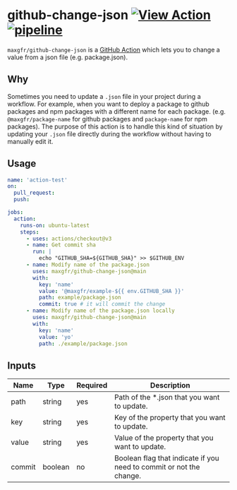 # github-change-json [![View Action](https://img.shields.io/badge/view-github%20action-yellow.svg)](https://github.com/marketplace/actions/github-change-json) [![pipeline](https://img.shields.io/github/workflow/status/maxgfr/github-change-json/build-test)](https://github.com/maxgfr/github-change-json/actions/workflows/build.yaml)

`maxgfr/github-change-json` is a [GitHub Action](https://github.com/features/actions) which lets you to change a value from a json file (e.g. package.json).

## Why

Sometimes you need to update a `.json` file in your project during a workflow. For example, when you want to deploy a package to github packages and npm packages with a different name for each package. (e.g. `@maxgfr/package-name` for github packages and `package-name` for npm packages). The purpose of this action is to handle this kind of situation by updating your `.json` file directly during the workflow without having to manually edit it.

## Usage

```yaml
name: 'action-test'
on:
  pull_request:
  push:

jobs:
  action:
    runs-on: ubuntu-latest
    steps:
      - uses: actions/checkout@v3
      - name: Get commit sha
        run: |
          echo "GITHUB_SHA=${GITHUB_SHA}" >> $GITHUB_ENV
      - name: Modify name of the package.json
        uses: maxgfr/github-change-json@main
        with:
          key: 'name'
          value: '@maxgfr/example-${{ env.GITHUB_SHA }}'
          path: example/package.json
          commit: true # it will commit the change
      - name: Modify name of the package.json locally
        uses: maxgfr/github-change-json@main
        with:
          key: 'name'
          value: 'yo'
          path: ./example/package.json
```

## Inputs

**Name**|**Type**|**Required**|**Description**
-----|-----|-----|-----
path|string|yes|Path of the *.json that you want to update.
key|string|yes|Key of the property that you want to update.
value|string|yes|Value of the property that you want to update.
commit|boolean|no|Boolean flag that indicate if you need to commit or not the change.
